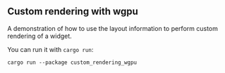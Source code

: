 ## Custom rendering with wgpu

A demonstration of how to use the layout information to perform custom rendering of a widget.

You can run it with `cargo run`:
```
cargo run --package custom_rendering_wgpu
```

